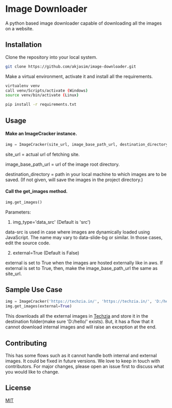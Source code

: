 # Image Downloader

A python based image downloader capable of downloading all the images on a website.

## Installation

Clone the repository into your local system.

```bash
git clone https://github.com/akjasim/image-downloader.git
```

Make a virtual environment, activate it and install all the requirements.
```bash
virtualenv venv
call venv/Scripts/activate (Windows)
source venv/bin/activate (Linux)

pip install -r requirements.txt
```

## Usage

#### Make an ImageCracker instance.
```python
img = ImageCracker(site_url, image_base_path_url, destination_directory)
```
site_url = actual url of fetching site.

image_base_path_url = url of the image root directory.

destination_directory = path in your local machine to which images are to be saved. (If not given, will save the images in the project directory.)




#### Call the get_images method.

```python
img.get_images()
```
Parameters:

1) img_type='data_src' (Default is 'src')

data-src is used in case where images are dynamically loaded using JavaScript. The name may vary to data-slide-bg or similar. In those cases, edit the source code.

2) external=True (Default is False)

external is set to True when the images are hosted externally like in aws. If external is set to True, then, make the image_base_path_url the same as site_url.

## Sample Use Case
```python
img = ImageCracker('https://techzia.in/', 'https://techzia.in/', 'D:/hello/')
img.get_images(external=True)
```
This downloads all the external images in [Techzia](https://techzia.in/) and store it in the destination folder(make sure 'D:/hello/' exists). But, it has a flow that it cannot download internal images and will raise an exception at the end.

## Contributing
This has some flows such as it cannot handle both internal and external images. It could be fixed in future versions. We love to keep in touch with contributors. For major changes, please open an issue first to discuss what you would like to change.

## License
[MIT](https://choosealicense.com/licenses/mit/)